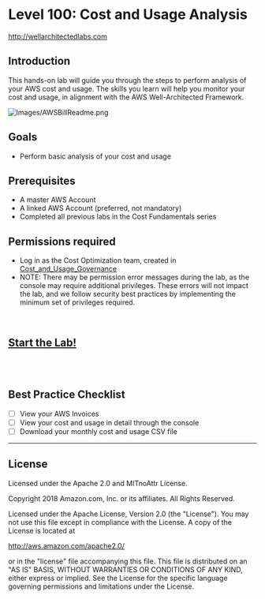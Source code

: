 # Level 100: Cost and Usage Analysis
http://wellarchitectedlabs.com 

## Introduction
 This hands-on lab will guide you through the steps to perform analysis of your AWS cost and usage. The skills you learn will help you monitor your cost and usage, in alignment with the AWS Well-Architected Framework.
 
![Images/AWSBillReadme.png](Images/AWSBillReadme.png)

## Goals
- Perform basic analysis of your cost and usage


## Prerequisites
- A master AWS Account
- A linked AWS Account (preferred, not mandatory)
- Completed all previous labs in the Cost Fundamentals series


## Permissions required
- Log in as the Cost Optimization team, created in [Cost_and_Usage_Governance](../100_2_Cost_and_Usage_Governance/README.md) 
- NOTE: There may be permission error messages during the lab, as the console may require additional privileges. These errors will not impact the lab, and we follow security best practices by implementing the minimum set of privileges required.

<BR>

## [Start the Lab!](Lab_Guide.md)

<BR>
<BR> 

## Best Practice Checklist 
- [ ] View your AWS Invoices
- [ ] View your cost and usage in detail through the console
- [ ] Download your monthly cost and usage CSV file
 
***

## License
Licensed under the Apache 2.0 and MITnoAttr License.

Copyright 2018 Amazon.com, Inc. or its affiliates. All Rights Reserved.

Licensed under the Apache License, Version 2.0 (the "License"). You may not use this file except in compliance with the License. A copy of the License is located at

http://aws.amazon.com/apache2.0/

or in the "license" file accompanying this file. This file is distributed on an "AS IS" BASIS, WITHOUT WARRANTIES OR CONDITIONS OF ANY KIND, either express or implied. See the License for the specific language governing permissions and limitations under the License.
